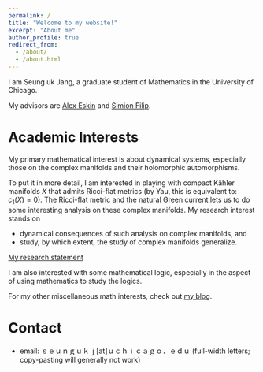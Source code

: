 ```yaml
---
permalink: /
title: "Welcome to my website!"
excerpt: "About me"
author_profile: true
redirect_from: 
  - /about/
  - /about.html
---
```


<!-- [academicpages template](https://github.com/academicpages/academicpages.github.io) -->

I am Seung uk Jang, a graduate student of Mathematics in the University of Chicago.

My advisors are [Alex Eskin](https://www.math.uchicago.edu/~eskin/) and [Simion Filip](https://math.uchicago.edu/~sfilip/).

# Academic Interests
My primary mathematical interest is about dynamical systems, especially those on the complex manifolds and their holomorphic automorphisms.

To put it in more detail, I am interested in playing with compact Kähler manifolds $X$ that admits Ricci-flat metrics (by Yau, this is equivalent to: $c_1(X)=0$). The Ricci-flat metric and the natural Green current lets us to do some interesting analysis on these complex manifolds. My research interest stands on

 * dynamical consequences of such analysis on complex manifolds, and
 * study, by which extent, the study of complex manifolds generalize.

[My research statement](/files/Jang_research-statement.pdf)

I am also interested with some mathematical logic, especially in the aspect of using mathematics to study the logics.

For my other miscellaneous math interests, check out [my blog](https://seungukj.github.io/blog/).

# Contact
 * email: ｓｅｕｎｇｕｋｊ[at]ｕｃｈｉｃａｇｏ．ｅｄｕ (full-width letters; copy-pasting will generally not work)
